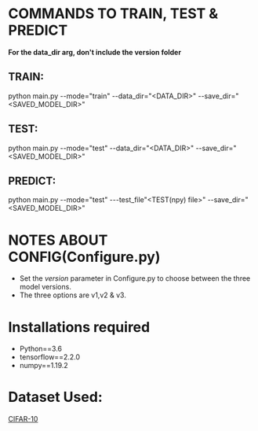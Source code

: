 # COMMANDS TO TRAIN, TEST & PREDICT
**For the data_dir arg, don't include the version folder**
## TRAIN:

python main.py --mode="train" --data_dir="<DATA_DIR>" --save_dir="<SAVED_MODEL_DIR>"

## TEST:
python main.py --mode="test" --data_dir="<DATA_DIR>" --save_dir="<SAVED_MODEL_DIR>"

## PREDICT:
python main.py --mode="test" ---test_file"<TEST(npy) file>" --save_dir="<SAVED_MODEL_DIR>"


# NOTES ABOUT CONFIG(Configure.py)

* Set the *version* parameter in Configure.py to choose between the three model versions.
* The three options are v1,v2 & v3.

# Installations required
* Python==3.6
* tensorflow==2.2.0
* numpy==1.19.2

# Dataset Used:
[CIFAR-10](https://www.cs.toronto.edu/~kriz/cifar.html)

